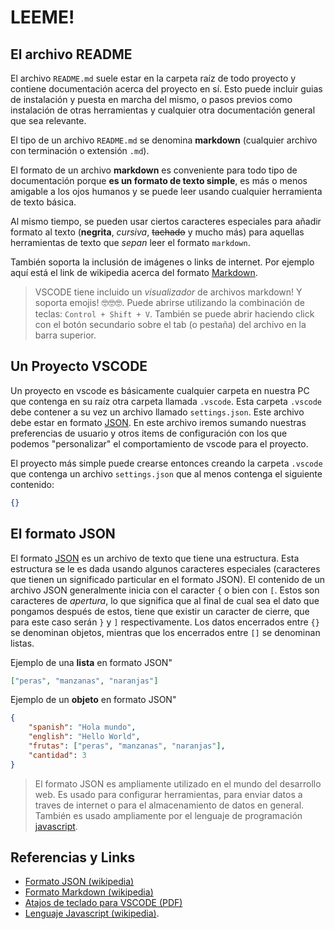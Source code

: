 LEEME!
======

El archivo README
------------------

El archivo `README.md` suele estar en la carpeta raíz de todo proyecto y contiene documentación acerca del proyecto en sí. Esto puede incluir guias de instalación y puesta en marcha del mismo, o pasos previos como instalación de otras herramientas y cualquier otra documentación general que sea relevante.

El tipo de un archivo `README.md` se denomina **markdown** (cualquier archivo con terminación o extensión `.md`).

El formato de un archivo **markdown** es conveniente para todo tipo de documentación porque **es un formato de texto simple**, es más o menos amigable a los ojos humanos y se puede leer usando cualquier herramienta de texto básica.

Al mismo tiempo, se pueden usar ciertos caracteres especiales para añadir formato al texto (**negrita**, *cursiva*, ~~tachado~~ y mucho más) para aquellas herramientas de texto que _sepan_ leer el formato `markdown`.

También soporta la inclusión de imágenes o links de internet. Por ejemplo aquí está el link de wikipedia acerca del formato [Markdown](https://es.wikipedia.org/wiki/Markdown).

> VSCODE tiene incluido un _visualizador_ de archivos markdown! Y soporta emojis! 🤓🤓🤓. Puede abrirse utilizando la combinación de teclas: `Control + Shift + V`. También se puede abrir haciendo click con el botón secundario sobre el tab (o pestaña) del archivo en la barra superior.


Un Proyecto VSCODE
------------------

Un proyecto en vscode es básicamente cualquier carpeta en nuestra PC que contenga en su raíz otra carpeta llamada `.vscode`. Esta carpeta `.vscode` debe contener a su vez un archivo llamado `settings.json`. Este archivo debe estar en formato [JSON](https://es.wikipedia.org/wiki/JSON). En este archivo iremos sumando nuestras preferencias de usuario y otros items de configuración con los que podemos "personalizar" el comportamiento de vscode para el proyecto.


El proyecto más simple puede crearse entonces creando la carpeta `.vscode` que contenga un archivo `settings.json` que al menos contenga el siguiente contenido:

```json
{}
```

El formato JSON
---------------
El formato [JSON](https://es.wikipedia.org/wiki/JSON) es un archivo de texto que tiene una estructura. Esta estructura se le es dada usando algunos caracteres especiales (caracteres que tienen un significado particular en el formato JSON). El contenido de un archivo JSON generalmente inicia con el caracter `{` o bien con `[`. Estos son caracteres de _apertura_, lo que significa que al final de cual sea el dato que pongamos después de estos, tiene que existir un caracter de cierre, que para este caso serán `}` y `]` respectivamente. Los datos encerrados entre `{}` se denominan objetos, mientras que los encerrados entre `[]` se denominan listas.

Ejemplo de una **lista** en formato JSON"
```json
["peras", "manzanas", "naranjas"]
```

Ejemplo de un **objeto** en formato JSON"
```json
{
    "spanish": "Hola mundo",
    "english": "Hello World",
    "frutas": ["peras", "manzanas", "naranjas"],
    "cantidad": 3
}
```

> El formato JSON es ampliamente utilizado en el mundo del desarrollo web. Es usado para configurar herramientas, para enviar datos a traves de internet o para el almacenamiento de datos en general. También es usado ampliamente por el lenguaje de programación [javascript](https://es.wikipedia.org/wiki/JavaScript).

## Referencias y Links

- [Formato JSON (wikipedia)](https://es.wikipedia.org/wiki/JSON)
- [Formato Markdown (wikipedia)](https://es.wikipedia.org/wiki/Markdown)
- [Atajos de teclado para VSCODE (PDF)](https://code.visualstudio.com/shortcuts/keyboard-shortcuts-windows.pdf)
- [Lenguaje Javascript (wikipedia)](https://es.wikipedia.org/wiki/JavaScript).